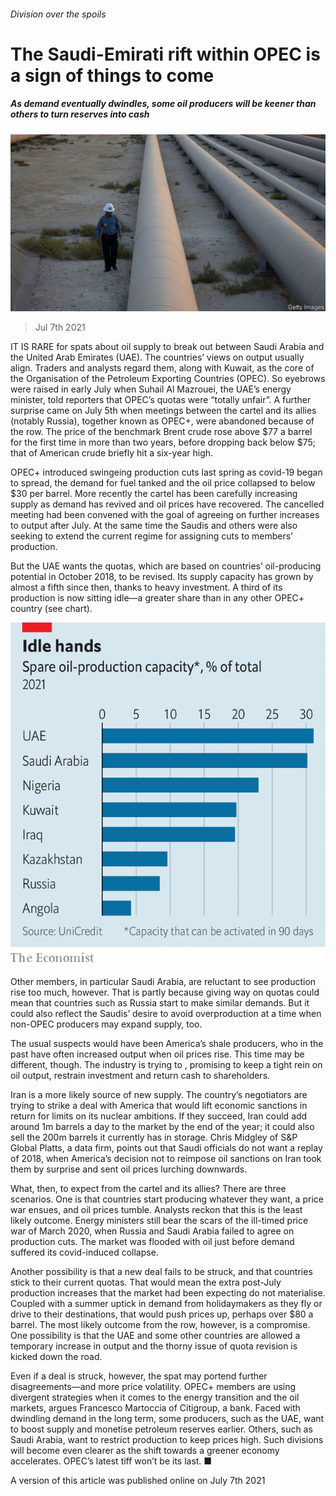 ###### Division over the spoils

# The Saudi-Emirati rift within OPEC is a sign of things to come 

##### As demand eventually dwindles, some oil producers will be keener than others to turn reserves into cash 

![image](images/20210710_FNP501.jpg) 

> Jul 7th 2021 

IT IS RARE for spats about oil supply to break out between Saudi Arabia and the United Arab Emirates (UAE). The countries’ views on output usually align. Traders and analysts regard them, along with Kuwait, as the core of the Organisation of the Petroleum Exporting Countries (OPEC). So eyebrows were raised in early July when Suhail Al Mazrouei, the UAE’s energy minister, told reporters that OPEC’s quotas were “totally unfair”. A further surprise came on July 5th when meetings between the cartel and its allies (notably Russia), together known as OPEC+, were abandoned because of the row. The price of the benchmark Brent crude rose above $77 a barrel for the first time in more than two years, before dropping back below $75; that of American crude briefly hit a six-year high.

OPEC+ introduced swingeing production cuts last spring as covid-19 began to spread, the demand for fuel tanked and the oil price collapsed to below $30 per barrel. More recently the cartel has been carefully increasing supply as demand has revived and oil prices have recovered. The cancelled meeting had been convened with the goal of agreeing on further increases to output after July. At the same time the Saudis and others were also seeking to extend the current regime for assigning cuts to members’ production.


But the UAE wants the quotas, which are based on countries’ oil-producing potential in October 2018, to be revised. Its supply capacity has grown by almost a fifth since then, thanks to heavy investment. A third of its production is now sitting idle—a greater share than in any other OPEC+ country (see chart).

![image](images/20210710_FNC805.png) 


Other members, in particular Saudi Arabia, are reluctant to see production rise too much, however. That is partly because giving way on quotas could mean that countries such as Russia start to make similar demands. But it could also reflect the Saudis’ desire to avoid overproduction at a time when non-OPEC producers may expand supply, too.

The usual suspects would have been America’s shale producers, who in the past have often increased output when oil prices rise. This time may be different, though. The industry is trying to , promising to keep a tight rein on oil output, restrain investment and return cash to shareholders.

Iran is a more likely source of new supply. The country’s negotiators are trying to strike a deal with America that would lift economic sanctions in return for limits on its nuclear ambitions. If they succeed, Iran could add around 1m barrels a day to the market by the end of the year; it could also sell the 200m barrels it currently has in storage. Chris Midgley of S&amp;P Global Platts, a data firm, points out that Saudi officials do not want a replay of 2018, when America’s decision not to reimpose oil sanctions on Iran took them by surprise and sent oil prices lurching downwards.

What, then, to expect from the cartel and its allies? There are three scenarios. One is that countries start producing whatever they want, a price war ensues, and oil prices tumble. Analysts reckon that this is the least likely outcome. Energy ministers still bear the scars of the ill-timed price war of March 2020, when Russia and Saudi Arabia failed to agree on production cuts. The market was flooded with oil just before demand suffered its covid-induced collapse.

Another possibility is that a new deal fails to be struck, and that countries stick to their current quotas. That would mean the extra post-July production increases that the market had been expecting do not materialise. Coupled with a summer uptick in demand from holidaymakers as they fly or drive to their destinations, that would push prices up, perhaps over $80 a barrel. The most likely outcome from the row, however, is a compromise. One possibility is that the UAE and some other countries are allowed a temporary increase in output and the thorny issue of quota revision is kicked down the road.

Even if a deal is struck, however, the spat may portend further disagreements—and more price volatility. OPEC+ members are using divergent strategies when it comes to the energy transition and the oil markets, argues Francesco Martoccia of Citigroup, a bank. Faced with dwindling demand in the long term, some producers, such as the UAE, want to boost supply and monetise petroleum reserves earlier. Others, such as Saudi Arabia, want to restrict production to keep prices high. Such divisions will become even clearer as the shift towards a greener economy accelerates. OPEC’s latest tiff won’t be its last. ■

A version of this article was published online on July 7th 2021

